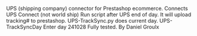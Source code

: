 UPS (shipping company) connector for Prestashop ecommerce.  Connects UPS Connect (not world ship) Run script after UPS end of day.
It will upload tracking# to prestashop.  UPS-TrackSync.py does current day.  UPS-TrackSyncDay Enter day
241028  Fully tested. By Daniel Groulx

